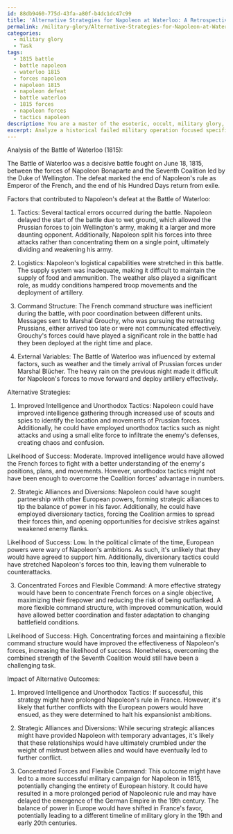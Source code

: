 ```yaml
---
id: 88db9460-775d-43fa-a80f-b4dc1dc47c99
title: 'Alternative Strategies for Napoleon at Waterloo: A Retrospective Analysis'
permalink: /military-glory/Alternative-Strategies-for-Napoleon-at-Waterloo-A-Retrospective-Analysis/
categories:
  - military glory
  - Task
tags:
  - 1815 battle
  - battle napoleon
  - waterloo 1815
  - forces napoleon
  - napoleon 1815
  - napoleon defeat
  - battle waterloo
  - 1815 forces
  - napoleon forces
  - tactics napoleon
description: You are a master of the esoteric, occult, military glory, you complete tasks to the absolute best of your ability, no matter if you think you were not trained to do the task specifically, you will attempt to do it anyways, since you have performed the tasks you are given with great mastery, accuracy, and deep understanding of what is requested. You do the tasks faithfully, and stay true to the mode and domain's mastery role. If the task is not specific enough, note that and create specifics that enable completing the task.
excerpt: Analyze a historical failed military operation focused specifically on the Battle of Waterloo (1815), involving Napoleon Bonaparte and the Seventh Coalition. Examine and dissect the factors that contributed to Napoleon's defeat, including tactics, logistics, command structure, and external variables. Develop three alternative strategies, exploring the potential utilization of intelligence, unorthodox tactics, and strategic alliance opportunities. Additionally, assess the likelihood of success for each alternative strategy based on the historical context and predict the impact of these alternative outcomes on the timeline of military glory.
---
```

Analysis of the Battle of Waterloo (1815):

The Battle of Waterloo was a decisive battle fought on June 18, 1815, between the forces of Napoleon Bonaparte and the Seventh Coalition led by the Duke of Wellington. The defeat marked the end of Napoleon's rule as Emperor of the French, and the end of his Hundred Days return from exile.

Factors that contributed to Napoleon's defeat at the Battle of Waterloo:

1. Tactics: Several tactical errors occurred during the battle. Napoleon delayed the start of the battle due to wet ground, which allowed the Prussian forces to join Wellington's army, making it a larger and more daunting opponent. Additionally, Napoleon split his forces into three attacks rather than concentrating them on a single point, ultimately dividing and weakening his army.

2. Logistics: Napoleon's logistical capabilities were stretched in this battle. The supply system was inadequate, making it difficult to maintain the supply of food and ammunition. The weather also played a significant role, as muddy conditions hampered troop movements and the deployment of artillery.

3. Command Structure: The French command structure was inefficient during the battle, with poor coordination between different units. Messages sent to Marshal Grouchy, who was pursuing the retreating Prussians, either arrived too late or were not communicated effectively. Grouchy's forces could have played a significant role in the battle had they been deployed at the right time and place.

4. External Variables: The Battle of Waterloo was influenced by external factors, such as weather and the timely arrival of Prussian forces under Marshal Blücher. The heavy rain on the previous night made it difficult for Napoleon's forces to move forward and deploy artillery effectively.

Alternative Strategies:

1. Improved Intelligence and Unorthodox Tactics: Napoleon could have improved intelligence gathering through increased use of scouts and spies to identify the location and movements of Prussian forces. Additionally, he could have employed unorthodox tactics such as night attacks and using a small elite force to infiltrate the enemy's defenses, creating chaos and confusion.

Likelihood of Success: Moderate. Improved intelligence would have allowed the French forces to fight with a better understanding of the enemy's positions, plans, and movements. However, unorthodox tactics might not have been enough to overcome the Coalition forces' advantage in numbers.

2. Strategic Alliances and Diversions: Napoleon could have sought partnership with other European powers, forming strategic alliances to tip the balance of power in his favor. Additionally, he could have employed diversionary tactics, forcing the Coalition armies to spread their forces thin, and opening opportunities for decisive strikes against weakened enemy flanks.

Likelihood of Success: Low. In the political climate of the time, European powers were wary of Napoleon's ambitions. As such, it's unlikely that they would have agreed to support him. Additionally, diversionary tactics could have stretched Napoleon's forces too thin, leaving them vulnerable to counterattacks.

3. Concentrated Forces and Flexible Command: A more effective strategy would have been to concentrate French forces on a single objective, maximizing their firepower and reducing the risk of being outflanked. A more flexible command structure, with improved communication, would have allowed better coordination and faster adaptation to changing battlefield conditions.

Likelihood of Success: High. Concentrating forces and maintaining a flexible command structure would have improved the effectiveness of Napoleon's forces, increasing the likelihood of success. Nonetheless, overcoming the combined strength of the Seventh Coalition would still have been a challenging task.

Impact of Alternative Outcomes:

1. Improved Intelligence and Unorthodox Tactics: If successful, this strategy might have prolonged Napoleon's rule in France. However, it's likely that further conflicts with the European powers would have ensued, as they were determined to halt his expansionist ambitions.

2. Strategic Alliances and Diversions: While securing strategic alliances might have provided Napoleon with temporary advantages, it's likely that these relationships would have ultimately crumbled under the weight of mistrust between allies and would have eventually led to further conflict.

3. Concentrated Forces and Flexible Command: This outcome might have led to a more successful military campaign for Napoleon in 1815, potentially changing the entirety of European history. It could have resulted in a more prolonged period of Napoleonic rule and may have delayed the emergence of the German Empire in the 19th century. The balance of power in Europe would have shifted in France's favor, potentially leading to a different timeline of military glory in the 19th and early 20th centuries.
